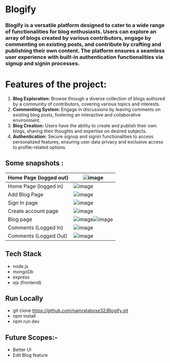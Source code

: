 # Blogify

### Blogify is a versatile platform designed to cater to a wide range of functionalities for blog enthusiasts. Users can explore an array of blogs created by various contributors, engage by commenting on existing posts, and contribute by crafting and publishing their own content. The platform ensures a seamless user experience with built-in authentication functionalities via signup and signin processes.

# Features of the project:

1. **Blog Exploration:** Browse through a diverse collection of blogs authored by a community of contributors, covering various topics and interests.
2. **Commenting System:** Engage in discussions by leaving comments on existing blog posts, fostering an interactive and collaborative environment.
3. **Blog Creation:** Users have the ability to create and publish their own blogs, sharing their thoughts and expertise on desired subjects.
4. **Authentication:** Secure signup and signin functionalities to access personalized features, ensuring user data privacy and exclusive access to profile-related options.

## Some snapshots :

| Home Page (logged out) | ![image](https://github.com/namratabose32/Blogify/assets/74545248/fea8ee5f-a19f-4365-8824-aeb33d1d0f75)                                                                                                        |
| ---------------------- | -------------------------------------------------------------------------------------------------------------------------------------------------------------------------------------------------------------- |
| Home Page (logged in)  | ![image](https://github.com/namratabose32/Blogify/assets/74545248/eba999a2-6cdb-4c43-ac45-7483fe8a6ab8)                                                                                                        |
| Add Blog Page          | ![image](https://github.com/namratabose32/Blogify/assets/74545248/b4fc3b40-b96b-4d73-8125-1636efc632c8)                                                                                                        |
| Sign In page           | ![image](https://github.com/namratabose32/Blogify/assets/74545248/c088f379-4231-49a6-bcff-4a0210d5a453)                                                                                                        |
| Create account page    | ![image](https://github.com/namratabose32/Blogify/assets/74545248/2f6f9e5b-766b-4e5b-af87-55dcc3d10a92)                                                                                                        |
| Blog page              | ![image](https://github.com/namratabose32/Blogify/assets/74545248/c721954e-0895-4094-8eff-0b55860f8c28)![image](https://github.com/namratabose32/Blogify/assets/74545248/3d873acb-77b2-427d-b196-b08ff4962aa0) |
| Comments (Logged In)   | ![image](https://github.com/namratabose32/Blogify/assets/74545248/7b0cab5a-7d7c-4902-90af-a4669914a44e)                                                                                                        |
| Comments (Logged Out)  | ![image](https://github.com/namratabose32/Blogify/assets/74545248/8559a916-786a-4348-ae14-eafd5db8a8c5)                                                                                                        |

## Tech Stack

- node.js
- mongoDb
- express
- ejs (frontend)

## Run Locally

- git clone https://github.com/namratabose32/Blogify.git
- npm install
- npm run dev

## Future Scopes:-

- Better UI
- Edit Blog feature

